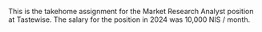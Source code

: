 This is the takehome assignment for the Market Research Analyst position at Tastewise. The salary for the position in 2024 was 10,000 NIS / month.
